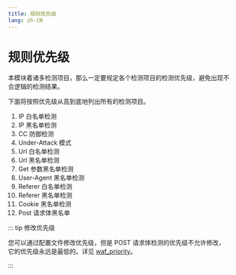 ```yaml
---
title: 规则优先级
lang: zh-CN
---
```


# 规则优先级

本模块着诸多检测项目，那么一定要规定各个检测项目的检测优先级，避免出现不合逻辑的检测结果。

下面将按照优先级从高到底地列出所有的检测项目。

1. IP 白名单检测
2. IP 黑名单检测
3. CC 防御检测
4. Under-Attack 模式
5. Url 白名单检测
6. Url 黑名单检测
7. Get 参数黑名单检测
8. User-Agent 黑名单检测
9. Referer 白名单检测
10. Referer 黑名单检测
11. Cookie 黑名单检测
12. Post 请求体黑名单


::: tip 修改优先级

您可以通过配置文件修改优先级，但是 POST 请求体检测的优先级不允许修改，它的优先级永远是最低的。详见 [waf_priority](directive.md#waf-priority)。

:::
